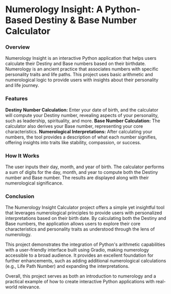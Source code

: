 # Numerology Insight: A Python-Based Destiny & Base Number Calculator

### Overview

Numerology Insight is an interactive Python application that helps users calculate their Destiny and Base numbers based on their birthdate. 
Numerology is an ancient practice that associates numbers with specific personality traits and life paths. 
This project uses basic arithmetic and numerological logic to provide users with insights about their personality and life journey.

### Features

**Destiny Number Calculation:** Enter your date of birth, and the calculator will compute your Destiny number, revealing aspects of your personality, such as leadership, spirituality, and more.
**Base Number Calculation:** The calculator also derives your Base number, representing your core characteristics.
**Numerological Interpretations:** After calculating your numbers, the tool provides a description of what each number signifies, offering insights into traits like stability, compassion, or success.

### How It Works

The user inputs their day, month, and year of birth.
The calculator performs a sum of digits for the day, month, and year to compute both the Destiny number and Base number.
The results are displayed along with their numerological significance.

### Conclusion

The Numerology Insight Calculator project offers a simple yet insightful tool that leverages numerological principles to provide users with personalized interpretations based on their birth date. 
By calculating both the Destiny and Base numbers, the application allows users to explore their core characteristics and personality traits as understood through the lens of numerology.

This project demonstrates the integration of Python's arithmetic capabilities with a user-friendly interface built using Gradio, making numerology accessible to a broad audience. 
It provides an excellent foundation for further enhancements, such as adding additional numerological calculations (e.g., Life Path Number) and expanding the interpretations.

Overall, this project serves as both an introduction to numerology and a practical example of how to create interactive Python applications with real-world relevance.
